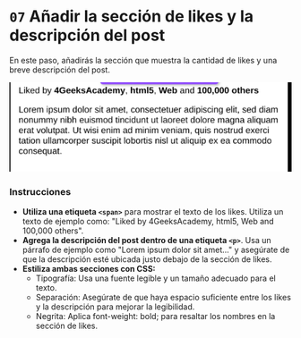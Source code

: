 # `07` Añadir la sección de likes y la descripción del post

En este paso, añadirás la sección que muestra la cantidad de likes y una breve descripción del post.

![postcard-text](../../assets/postcard-text.png)

### Instrucciones

- **Utiliza una etiqueta `<span>`** para mostrar el texto de los likes. Utiliza un texto de ejemplo como: "Liked by 4GeeksAcademy, html5, Web and 100,000 others".
- **Agrega la descripción del post dentro de una etiqueta `<p>`**. Usa un párrafo de ejemplo como "Lorem ipsum dolor sit amet..." y asegúrate de que la descripción esté ubicada justo debajo de la sección de likes.
- **Estiliza ambas secciones con CSS:**
    - Tipografía: Usa una fuente legible y un tamaño adecuado para el texto.
    - Separación: Asegúrate de que haya espacio suficiente entre los likes y la descripción para mejorar la legibilidad.
    - Negrita: Aplica font-weight: bold; para resaltar los nombres en la sección de likes.